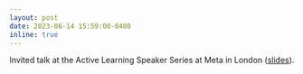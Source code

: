 ```yaml
---
layout: post
date: 2023-06-14 15:59:00-0400
inline: true
---
```


Invited talk at the Active Learning Speaker Series at Meta in London ([slides](https://drive.google.com/file/d/1jopzpRorBtXXXdpFptcXjo4zFD9SBrKi/view?usp=sharing)).

[comment]: <> (Thrilled to share a pre-print of our paper [Active Learning Principles for In-Context Learning with Large Language Models]&#40;https://arxiv.org/abs/2305.14264&#41;, joint work with Timo, Jane and Nikos! This is probably the last paper for my Ph.D., so it is extra special.🖤)
